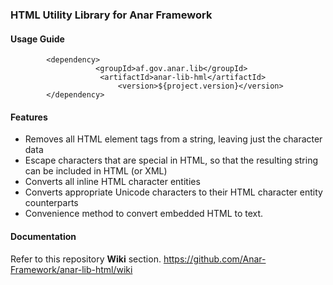 ### HTML Utility Library for Anar Framework

#### Usage Guide

```
		<dependency>
	               <groupId>af.gov.anar.lib</groupId>
	                <artifactId>anar-lib-hml</artifactId>
                        <version>${project.version}</version>
		</dependency>

```


#### Features

- Removes all HTML element tags from a string, leaving just the character data
- Escape characters that are special in HTML, so that the resulting string can be included in HTML (or XML)
- Converts all inline HTML character entities
- Converts appropriate Unicode characters to their HTML character entity counterparts  
- Convenience method to convert embedded HTML to text.


#### Documentation

Refer to this repository **Wiki** section.
https://github.com/Anar-Framework/anar-lib-html/wiki